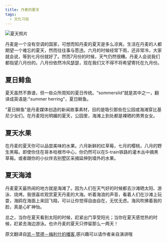 ```yaml
---
title: 丹麦的夏天
tags:
  - 文化习俗
---
```

![夏天照片](https://www.howtoliveindenmark.com/wp-content/uploads/2015/01/final_summer.jpg)

丹麦是一个没有空调的国家，可想而知丹麦的夏天是多么凉爽。生活在丹麦的人都期望一个难忘的夏天，然而往往事与愿违。六月的时候经常下雨，还非常冷，大家就会说，等到七月份就好了。然而7月份的时候，天气仍然很糟。丹麦人会说我们都指望八月份的。八月份依然冷风瑟瑟，现在我们又不得不将希望寄托在九月份。

## 夏日鲱鱼
夏天虽然不靠谱，但一些众所周知的夏日传统。“sommersild”就是其中之一，翻译成英语是:"summer herring"，夏日鲱鱼。

"夏日鲱鱼"是丹麦媒体创造的新闻故事素材，目的是吸引那些在公园或海滩穿比基尼少女们。在丹麦阳光明媚的夏天，公园里，海滩上到处都是裸晒的男男女女。

## 夏天水果
在丹麦的夏天你可以品尝美味的水果。六月新鲜的红草莓，七月的樱桃，八月的野生黑莓。即使你住在哥本哈根市中心，你仍然可以在S-train铁路的灌木丛中摘黑草莓。或者跟你的小伙伴去别墅区采摘延伸到墙外的水果。

## 夏天海滩
丹麦夏天最热闹的地方就是海滩了。因为人们在天气好的时候都去沙滩晒太阳、游泳、烧烤。我很喜欢观赏夏天丹麦的大海。听着海浪的声音，看着人们在沙滩上玩耍，海鸥在海面上来回飞翔，可以让你觉得自由自在，无忧无虑。海风吹拂着我的脸，真是心旷神怡。

总之，当你在夏天看到太阳的时候，赶紧出门享受阳光；当你在夏天感觉热的时候，赶紧去海边游泳。也许丹麦的夏天只停留那么一两天！

原文翻译自[凯－赞德－梅利什的播客](https://www.howtoliveindenmark.com/stories-about-life-in-denmark/danish-summer-why-you-should-run-outside-now/),感兴趣可以请作者亲自演讲哦
